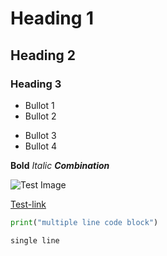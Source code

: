 # Heading 1
## Heading 2
### Heading 3

* Bullot 1
* Bullot 2

- Bullot 3
- Bullot 4

**Bold** *Italic* ***Combination***

![Test Image](https://picsum.photos/200)

[Test-link](https://example.com)

```python
print("multiple line code block")
```

`single line`
 